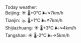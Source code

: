 Today weather:  
Beijing: ☀️ 🌡️+0°C 🌬️↘7km/h  
Tianjin: 🌫  🌡️+1°C 🌬️↗7km/h  
Shijiazhuang: ☀️ 🌡️+3°C 🌬️↘4km/h  
Tangshan: ☀️ 🌡️-2°C 🌬️→5km/h  
